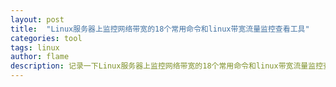 ```yaml
---
layout: post
title:  "Linux服务器上监控网络带宽的18个常用命令和linux带宽流量监控查看工具"
categories: tool
tags: linux
author: flame
description: 记录一下Linux服务器上监控网络带宽的18个常用命令和linux带宽流量监控查看工具。
---
```


